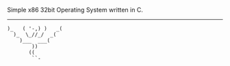 Simple x86 32bit Operating System written in C.




  ________  ___ ________
    )_   ( '-,) )   _(
      )_  \_//_/  _(
        )___  ___(
            ))
           ((
            ``-
          
